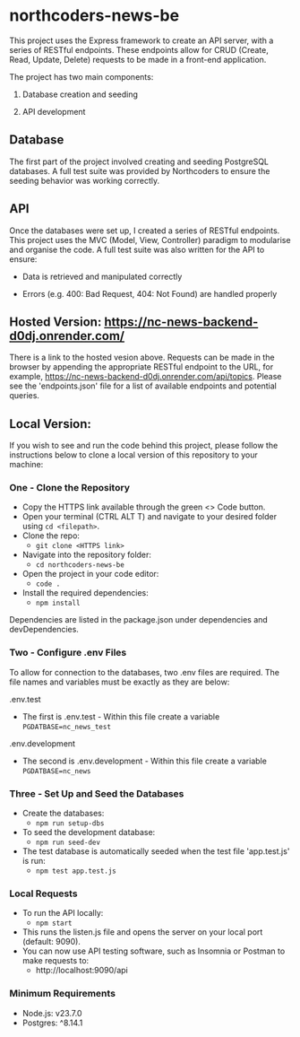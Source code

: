 # northcoders-news-be

This project uses the Express framework to create an API server, with a series of RESTful endpoints. These endpoints allow for CRUD (Create, Read, Update, Delete) requests to be made in a front-end application.

The project has two main components:

1. Database creation and seeding

2. API development

## Database

The first part of the project involved creating and seeding PostgreSQL databases. A full test suite was provided by Northcoders to ensure the seeding behavior was working correctly.

## API

Once the databases were set up, I created a series of RESTful endpoints. This project uses the MVC (Model, View, Controller) paradigm to modularise and organise the code.
A full test suite was also written for the API to ensure:

- Data is retrieved and manipulated correctly

- Errors (e.g. 400: Bad Request, 404: Not Found) are handled properly

## Hosted Version: https://nc-news-backend-d0dj.onrender.com/

There is a link to the hosted vesion above. Requests can be made in the browser by appending the appropriate RESTful endpoint to the URL, for example, https://nc-news-backend-d0dj.onrender.com/api/topics. Please see the 'endpoints.json' file for a list of available endpoints and potential queries.

## Local Version:

If you wish to see and run the code behind this project, please follow the instructions below to clone a local version of this repository to your machine:

### One - Clone the Repository

- Copy the HTTPS link available through the green <> Code button.
- Open your terminal (CTRL ALT T) and navigate to your desired folder using `cd <filepath>`.
- Clone the repo:
  - `git clone <HTTPS link>`
- Navigate into the repository folder:
  - `cd northcoders-news-be`
- Open the project in your code editor:
  - `code .`
- Install the required dependencies:
  - `npm install`

Dependencies are listed in the package.json under dependencies and devDependencies.

### Two - Configure .env Files

To allow for connection to the databases, two .env files are required. The file names and variables must be exactly as they are below:

.env.test

- The first is .env.test - Within this file create a variable `PGDATBASE=nc_news_test`

.env.development

- The second is .env.development - Within this file create a variable `PGDATBASE=nc_news`

### Three - Set Up and Seed the Databases

- Create the databases:
  - `npm run setup-dbs`
- To seed the development database:
  - `npm run seed-dev`
- The test database is automatically seeded when the test file 'app.test.js' is run:
  - `npm test app.test.js`

### Local Requests

- To run the API locally:
  - `npm start`
- This runs the listen.js file and opens the server on your local port (default: 9090).
- You can now use API testing software, such as Insomnia or Postman to make requests to:
  - http://localhost:9090/api

### Minimum Requirements

- Node.js: v23.7.0
- Postgres: ^8.14.1

